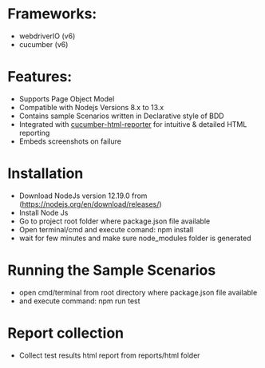 # Frameworks:
- webdriverIO (v6)
- cucumber (v6)

# Features:
- Supports Page Object Model
- Compatible with Nodejs Versions 8.x to 13.x
- Contains sample Scenarios written in Declarative style of BDD
- Integrated with [cucumber-html-reporter](https://www.npmjs.com/package/cucumber-html-reporter) for intuitive & detailed HTML reporting
- Embeds screenshots on failure


# Installation
- Download NodeJs version 12.19.0  from (https://nodejs.org/en/download/releases/)
- Install Node Js
- Go to project root folder where package.json file available
- Open terminal/cmd and execute comand: npm install
- wait for few minutes and make sure node_modules folder is generated 

# Running the Sample Scenarios
- open cmd/terminal from root directory where package.json file available
- and execute command: npm run test

# Report collection
- Collect test results html report from reports/html folder
